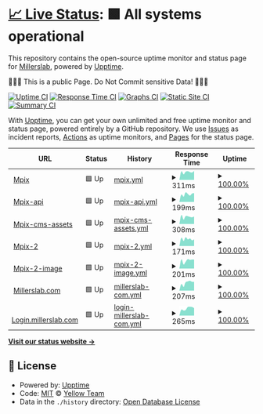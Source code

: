# [📈 Live Status](https://up.millerslab.com): <!--live status--> **🟩 All systems operational**

This repository contains the open-source uptime monitor and status page for [Millerslab](https://up.millerslab.com), powered by [Upptime](https://github.com/upptime/upptime).

🛑🛑🛑 This is a public Page. Do Not Commit sensitive Data! 🛑🛑🛑

[![Uptime CI](https://github.com/Yellow-Team-Millerslab/status/workflows/Uptime%20CI/badge.svg)](https://github.com/Yellow-Team-Millerslab/status/actions?query=workflow%3A%22Uptime+CI%22)
[![Response Time CI](https://github.com/Yellow-Team-Millerslab/status/workflows/Response%20Time%20CI/badge.svg)](https://github.com/Yellow-Team-Millerslab/status/actions?query=workflow%3A%22Response+Time+CI%22)
[![Graphs CI](https://github.com/Yellow-Team-Millerslab/status/workflows/Graphs%20CI/badge.svg)](https://github.com/Yellow-Team-Millerslab/status/actions?query=workflow%3A%22Graphs+CI%22)
[![Static Site CI](https://github.com/Yellow-Team-Millerslab/status/workflows/Static%20Site%20CI/badge.svg)](https://github.com/Yellow-Team-Millerslab/status/actions?query=workflow%3A%22Static+Site+CI%22)
[![Summary CI](https://github.com/Yellow-Team-Millerslab/status/workflows/Summary%20CI/badge.svg)](https://github.com/Yellow-Team-Millerslab/status/actions?query=workflow%3A%22Summary+CI%22)

With [Upptime](https://upptime.js.org), you can get your own unlimited and free uptime monitor and status page, powered entirely by a GitHub repository. We use [Issues](https://github.com/Yellow-Team-Millerslab/status/issues) as incident reports, [Actions](https://github.com/Yellow-Team-Millerslab/status/actions) as uptime monitors, and [Pages](https://up.millerslab.com) for the status page.

<!--start: status pages-->
<!-- This summary is generated by Upptime (https://github.com/upptime/upptime) -->
<!-- Do not edit this manually, your changes will be overwritten -->
<!-- prettier-ignore -->
| URL | Status | History | Response Time | Uptime |
| --- | ------ | ------- | ------------- | ------ |
| <img alt="" src="https://icons.duckduckgo.com/ip3/www.mpix.com.ico" height="13"> [Mpix](https://www.mpix.com) | 🟩 Up | [mpix.yml](https://github.com/Yellow-Team-Millerslab/status/commits/HEAD/history/mpix.yml) | <details><summary><img alt="Response time graph" src="./graphs/mpix/response-time-week.png" height="20"> 311ms</summary><br><a href="https://Yellow-Team-Millerslab.github.io/status/history/mpix"><img alt="Response time 352" src="https://img.shields.io/endpoint?url=https%3A%2F%2Fraw.githubusercontent.com%2FYellow-Team-Millerslab%2Fstatus%2FHEAD%2Fapi%2Fmpix%2Fresponse-time.json"></a><br><a href="https://Yellow-Team-Millerslab.github.io/status/history/mpix"><img alt="24-hour response time 320" src="https://img.shields.io/endpoint?url=https%3A%2F%2Fraw.githubusercontent.com%2FYellow-Team-Millerslab%2Fstatus%2FHEAD%2Fapi%2Fmpix%2Fresponse-time-day.json"></a><br><a href="https://Yellow-Team-Millerslab.github.io/status/history/mpix"><img alt="7-day response time 311" src="https://img.shields.io/endpoint?url=https%3A%2F%2Fraw.githubusercontent.com%2FYellow-Team-Millerslab%2Fstatus%2FHEAD%2Fapi%2Fmpix%2Fresponse-time-week.json"></a><br><a href="https://Yellow-Team-Millerslab.github.io/status/history/mpix"><img alt="30-day response time 297" src="https://img.shields.io/endpoint?url=https%3A%2F%2Fraw.githubusercontent.com%2FYellow-Team-Millerslab%2Fstatus%2FHEAD%2Fapi%2Fmpix%2Fresponse-time-month.json"></a><br><a href="https://Yellow-Team-Millerslab.github.io/status/history/mpix"><img alt="1-year response time 331" src="https://img.shields.io/endpoint?url=https%3A%2F%2Fraw.githubusercontent.com%2FYellow-Team-Millerslab%2Fstatus%2FHEAD%2Fapi%2Fmpix%2Fresponse-time-year.json"></a></details> | <details><summary><a href="https://Yellow-Team-Millerslab.github.io/status/history/mpix">100.00%</a></summary><a href="https://Yellow-Team-Millerslab.github.io/status/history/mpix"><img alt="All-time uptime 99.99%" src="https://img.shields.io/endpoint?url=https%3A%2F%2Fraw.githubusercontent.com%2FYellow-Team-Millerslab%2Fstatus%2FHEAD%2Fapi%2Fmpix%2Fuptime.json"></a><br><a href="https://Yellow-Team-Millerslab.github.io/status/history/mpix"><img alt="24-hour uptime 100.00%" src="https://img.shields.io/endpoint?url=https%3A%2F%2Fraw.githubusercontent.com%2FYellow-Team-Millerslab%2Fstatus%2FHEAD%2Fapi%2Fmpix%2Fuptime-day.json"></a><br><a href="https://Yellow-Team-Millerslab.github.io/status/history/mpix"><img alt="7-day uptime 100.00%" src="https://img.shields.io/endpoint?url=https%3A%2F%2Fraw.githubusercontent.com%2FYellow-Team-Millerslab%2Fstatus%2FHEAD%2Fapi%2Fmpix%2Fuptime-week.json"></a><br><a href="https://Yellow-Team-Millerslab.github.io/status/history/mpix"><img alt="30-day uptime 100.00%" src="https://img.shields.io/endpoint?url=https%3A%2F%2Fraw.githubusercontent.com%2FYellow-Team-Millerslab%2Fstatus%2FHEAD%2Fapi%2Fmpix%2Fuptime-month.json"></a><br><a href="https://Yellow-Team-Millerslab.github.io/status/history/mpix"><img alt="1-year uptime 100.00%" src="https://img.shields.io/endpoint?url=https%3A%2F%2Fraw.githubusercontent.com%2FYellow-Team-Millerslab%2Fstatus%2FHEAD%2Fapi%2Fmpix%2Fuptime-year.json"></a></details>
| <img alt="" src="https://icons.duckduckgo.com/ip3/api-production.mpix.com.ico" height="13"> [Mpix-api](https://api-production.mpix.com/api/v1.0/systeminfo) | 🟩 Up | [mpix-api.yml](https://github.com/Yellow-Team-Millerslab/status/commits/HEAD/history/mpix-api.yml) | <details><summary><img alt="Response time graph" src="./graphs/mpix-api/response-time-week.png" height="20"> 199ms</summary><br><a href="https://Yellow-Team-Millerslab.github.io/status/history/mpix-api"><img alt="Response time 187" src="https://img.shields.io/endpoint?url=https%3A%2F%2Fraw.githubusercontent.com%2FYellow-Team-Millerslab%2Fstatus%2FHEAD%2Fapi%2Fmpix-api%2Fresponse-time.json"></a><br><a href="https://Yellow-Team-Millerslab.github.io/status/history/mpix-api"><img alt="24-hour response time 230" src="https://img.shields.io/endpoint?url=https%3A%2F%2Fraw.githubusercontent.com%2FYellow-Team-Millerslab%2Fstatus%2FHEAD%2Fapi%2Fmpix-api%2Fresponse-time-day.json"></a><br><a href="https://Yellow-Team-Millerslab.github.io/status/history/mpix-api"><img alt="7-day response time 199" src="https://img.shields.io/endpoint?url=https%3A%2F%2Fraw.githubusercontent.com%2FYellow-Team-Millerslab%2Fstatus%2FHEAD%2Fapi%2Fmpix-api%2Fresponse-time-week.json"></a><br><a href="https://Yellow-Team-Millerslab.github.io/status/history/mpix-api"><img alt="30-day response time 183" src="https://img.shields.io/endpoint?url=https%3A%2F%2Fraw.githubusercontent.com%2FYellow-Team-Millerslab%2Fstatus%2FHEAD%2Fapi%2Fmpix-api%2Fresponse-time-month.json"></a><br><a href="https://Yellow-Team-Millerslab.github.io/status/history/mpix-api"><img alt="1-year response time 187" src="https://img.shields.io/endpoint?url=https%3A%2F%2Fraw.githubusercontent.com%2FYellow-Team-Millerslab%2Fstatus%2FHEAD%2Fapi%2Fmpix-api%2Fresponse-time-year.json"></a></details> | <details><summary><a href="https://Yellow-Team-Millerslab.github.io/status/history/mpix-api">100.00%</a></summary><a href="https://Yellow-Team-Millerslab.github.io/status/history/mpix-api"><img alt="All-time uptime 99.27%" src="https://img.shields.io/endpoint?url=https%3A%2F%2Fraw.githubusercontent.com%2FYellow-Team-Millerslab%2Fstatus%2FHEAD%2Fapi%2Fmpix-api%2Fuptime.json"></a><br><a href="https://Yellow-Team-Millerslab.github.io/status/history/mpix-api"><img alt="24-hour uptime 100.00%" src="https://img.shields.io/endpoint?url=https%3A%2F%2Fraw.githubusercontent.com%2FYellow-Team-Millerslab%2Fstatus%2FHEAD%2Fapi%2Fmpix-api%2Fuptime-day.json"></a><br><a href="https://Yellow-Team-Millerslab.github.io/status/history/mpix-api"><img alt="7-day uptime 100.00%" src="https://img.shields.io/endpoint?url=https%3A%2F%2Fraw.githubusercontent.com%2FYellow-Team-Millerslab%2Fstatus%2FHEAD%2Fapi%2Fmpix-api%2Fuptime-week.json"></a><br><a href="https://Yellow-Team-Millerslab.github.io/status/history/mpix-api"><img alt="30-day uptime 100.00%" src="https://img.shields.io/endpoint?url=https%3A%2F%2Fraw.githubusercontent.com%2FYellow-Team-Millerslab%2Fstatus%2FHEAD%2Fapi%2Fmpix-api%2Fuptime-month.json"></a><br><a href="https://Yellow-Team-Millerslab.github.io/status/history/mpix-api"><img alt="1-year uptime 100.00%" src="https://img.shields.io/endpoint?url=https%3A%2F%2Fraw.githubusercontent.com%2FYellow-Team-Millerslab%2Fstatus%2FHEAD%2Fapi%2Fmpix-api%2Fuptime-year.json"></a></details>
| <img alt="" src="https://icons.duckduckgo.com/ip3/cms-assets.mpix.com.ico" height="13"> [Mpix-cms-assets](https://cms-assets.mpix.com/api/assets/mpix/bbadd302-7b1f-48ea-9596-2938e0775880/happy-quokka.jpg?version=0) | 🟩 Up | [mpix-cms-assets.yml](https://github.com/Yellow-Team-Millerslab/status/commits/HEAD/history/mpix-cms-assets.yml) | <details><summary><img alt="Response time graph" src="./graphs/mpix-cms-assets/response-time-week.png" height="20"> 308ms</summary><br><a href="https://Yellow-Team-Millerslab.github.io/status/history/mpix-cms-assets"><img alt="Response time 366" src="https://img.shields.io/endpoint?url=https%3A%2F%2Fraw.githubusercontent.com%2FYellow-Team-Millerslab%2Fstatus%2FHEAD%2Fapi%2Fmpix-cms-assets%2Fresponse-time.json"></a><br><a href="https://Yellow-Team-Millerslab.github.io/status/history/mpix-cms-assets"><img alt="24-hour response time 298" src="https://img.shields.io/endpoint?url=https%3A%2F%2Fraw.githubusercontent.com%2FYellow-Team-Millerslab%2Fstatus%2FHEAD%2Fapi%2Fmpix-cms-assets%2Fresponse-time-day.json"></a><br><a href="https://Yellow-Team-Millerslab.github.io/status/history/mpix-cms-assets"><img alt="7-day response time 308" src="https://img.shields.io/endpoint?url=https%3A%2F%2Fraw.githubusercontent.com%2FYellow-Team-Millerslab%2Fstatus%2FHEAD%2Fapi%2Fmpix-cms-assets%2Fresponse-time-week.json"></a><br><a href="https://Yellow-Team-Millerslab.github.io/status/history/mpix-cms-assets"><img alt="30-day response time 321" src="https://img.shields.io/endpoint?url=https%3A%2F%2Fraw.githubusercontent.com%2FYellow-Team-Millerslab%2Fstatus%2FHEAD%2Fapi%2Fmpix-cms-assets%2Fresponse-time-month.json"></a><br><a href="https://Yellow-Team-Millerslab.github.io/status/history/mpix-cms-assets"><img alt="1-year response time 343" src="https://img.shields.io/endpoint?url=https%3A%2F%2Fraw.githubusercontent.com%2FYellow-Team-Millerslab%2Fstatus%2FHEAD%2Fapi%2Fmpix-cms-assets%2Fresponse-time-year.json"></a></details> | <details><summary><a href="https://Yellow-Team-Millerslab.github.io/status/history/mpix-cms-assets">100.00%</a></summary><a href="https://Yellow-Team-Millerslab.github.io/status/history/mpix-cms-assets"><img alt="All-time uptime 99.99%" src="https://img.shields.io/endpoint?url=https%3A%2F%2Fraw.githubusercontent.com%2FYellow-Team-Millerslab%2Fstatus%2FHEAD%2Fapi%2Fmpix-cms-assets%2Fuptime.json"></a><br><a href="https://Yellow-Team-Millerslab.github.io/status/history/mpix-cms-assets"><img alt="24-hour uptime 100.00%" src="https://img.shields.io/endpoint?url=https%3A%2F%2Fraw.githubusercontent.com%2FYellow-Team-Millerslab%2Fstatus%2FHEAD%2Fapi%2Fmpix-cms-assets%2Fuptime-day.json"></a><br><a href="https://Yellow-Team-Millerslab.github.io/status/history/mpix-cms-assets"><img alt="7-day uptime 100.00%" src="https://img.shields.io/endpoint?url=https%3A%2F%2Fraw.githubusercontent.com%2FYellow-Team-Millerslab%2Fstatus%2FHEAD%2Fapi%2Fmpix-cms-assets%2Fuptime-week.json"></a><br><a href="https://Yellow-Team-Millerslab.github.io/status/history/mpix-cms-assets"><img alt="30-day uptime 100.00%" src="https://img.shields.io/endpoint?url=https%3A%2F%2Fraw.githubusercontent.com%2FYellow-Team-Millerslab%2Fstatus%2FHEAD%2Fapi%2Fmpix-cms-assets%2Fuptime-month.json"></a><br><a href="https://Yellow-Team-Millerslab.github.io/status/history/mpix-cms-assets"><img alt="1-year uptime 99.98%" src="https://img.shields.io/endpoint?url=https%3A%2F%2Fraw.githubusercontent.com%2FYellow-Team-Millerslab%2Fstatus%2FHEAD%2Fapi%2Fmpix-cms-assets%2Fuptime-year.json"></a></details>
| <img alt="" src="https://icons.duckduckgo.com/ip3/www.mpix.com.ico" height="13"> [Mpix-2](https://www.mpix.com/about) | 🟩 Up | [mpix-2.yml](https://github.com/Yellow-Team-Millerslab/status/commits/HEAD/history/mpix-2.yml) | <details><summary><img alt="Response time graph" src="./graphs/mpix-2/response-time-week.png" height="20"> 171ms</summary><br><a href="https://Yellow-Team-Millerslab.github.io/status/history/mpix-2"><img alt="Response time 187" src="https://img.shields.io/endpoint?url=https%3A%2F%2Fraw.githubusercontent.com%2FYellow-Team-Millerslab%2Fstatus%2FHEAD%2Fapi%2Fmpix-2%2Fresponse-time.json"></a><br><a href="https://Yellow-Team-Millerslab.github.io/status/history/mpix-2"><img alt="24-hour response time 189" src="https://img.shields.io/endpoint?url=https%3A%2F%2Fraw.githubusercontent.com%2FYellow-Team-Millerslab%2Fstatus%2FHEAD%2Fapi%2Fmpix-2%2Fresponse-time-day.json"></a><br><a href="https://Yellow-Team-Millerslab.github.io/status/history/mpix-2"><img alt="7-day response time 171" src="https://img.shields.io/endpoint?url=https%3A%2F%2Fraw.githubusercontent.com%2FYellow-Team-Millerslab%2Fstatus%2FHEAD%2Fapi%2Fmpix-2%2Fresponse-time-week.json"></a><br><a href="https://Yellow-Team-Millerslab.github.io/status/history/mpix-2"><img alt="30-day response time 175" src="https://img.shields.io/endpoint?url=https%3A%2F%2Fraw.githubusercontent.com%2FYellow-Team-Millerslab%2Fstatus%2FHEAD%2Fapi%2Fmpix-2%2Fresponse-time-month.json"></a><br><a href="https://Yellow-Team-Millerslab.github.io/status/history/mpix-2"><img alt="1-year response time 187" src="https://img.shields.io/endpoint?url=https%3A%2F%2Fraw.githubusercontent.com%2FYellow-Team-Millerslab%2Fstatus%2FHEAD%2Fapi%2Fmpix-2%2Fresponse-time-year.json"></a></details> | <details><summary><a href="https://Yellow-Team-Millerslab.github.io/status/history/mpix-2">100.00%</a></summary><a href="https://Yellow-Team-Millerslab.github.io/status/history/mpix-2"><img alt="All-time uptime 100.00%" src="https://img.shields.io/endpoint?url=https%3A%2F%2Fraw.githubusercontent.com%2FYellow-Team-Millerslab%2Fstatus%2FHEAD%2Fapi%2Fmpix-2%2Fuptime.json"></a><br><a href="https://Yellow-Team-Millerslab.github.io/status/history/mpix-2"><img alt="24-hour uptime 100.00%" src="https://img.shields.io/endpoint?url=https%3A%2F%2Fraw.githubusercontent.com%2FYellow-Team-Millerslab%2Fstatus%2FHEAD%2Fapi%2Fmpix-2%2Fuptime-day.json"></a><br><a href="https://Yellow-Team-Millerslab.github.io/status/history/mpix-2"><img alt="7-day uptime 100.00%" src="https://img.shields.io/endpoint?url=https%3A%2F%2Fraw.githubusercontent.com%2FYellow-Team-Millerslab%2Fstatus%2FHEAD%2Fapi%2Fmpix-2%2Fuptime-week.json"></a><br><a href="https://Yellow-Team-Millerslab.github.io/status/history/mpix-2"><img alt="30-day uptime 100.00%" src="https://img.shields.io/endpoint?url=https%3A%2F%2Fraw.githubusercontent.com%2FYellow-Team-Millerslab%2Fstatus%2FHEAD%2Fapi%2Fmpix-2%2Fuptime-month.json"></a><br><a href="https://Yellow-Team-Millerslab.github.io/status/history/mpix-2"><img alt="1-year uptime 100.00%" src="https://img.shields.io/endpoint?url=https%3A%2F%2Fraw.githubusercontent.com%2FYellow-Team-Millerslab%2Fstatus%2FHEAD%2Fapi%2Fmpix-2%2Fuptime-year.json"></a></details>
| <img alt="" src="https://icons.duckduckgo.com/ip3/images.mpix.com.ico" height="13"> [Mpix-2-image](https://images.mpix.com/ver/m2.5.0/98x47/logo.mpng) | 🟩 Up | [mpix-2-image.yml](https://github.com/Yellow-Team-Millerslab/status/commits/HEAD/history/mpix-2-image.yml) | <details><summary><img alt="Response time graph" src="./graphs/mpix-2-image/response-time-week.png" height="20"> 201ms</summary><br><a href="https://Yellow-Team-Millerslab.github.io/status/history/mpix-2-image"><img alt="Response time 273" src="https://img.shields.io/endpoint?url=https%3A%2F%2Fraw.githubusercontent.com%2FYellow-Team-Millerslab%2Fstatus%2FHEAD%2Fapi%2Fmpix-2-image%2Fresponse-time.json"></a><br><a href="https://Yellow-Team-Millerslab.github.io/status/history/mpix-2-image"><img alt="24-hour response time 224" src="https://img.shields.io/endpoint?url=https%3A%2F%2Fraw.githubusercontent.com%2FYellow-Team-Millerslab%2Fstatus%2FHEAD%2Fapi%2Fmpix-2-image%2Fresponse-time-day.json"></a><br><a href="https://Yellow-Team-Millerslab.github.io/status/history/mpix-2-image"><img alt="7-day response time 201" src="https://img.shields.io/endpoint?url=https%3A%2F%2Fraw.githubusercontent.com%2FYellow-Team-Millerslab%2Fstatus%2FHEAD%2Fapi%2Fmpix-2-image%2Fresponse-time-week.json"></a><br><a href="https://Yellow-Team-Millerslab.github.io/status/history/mpix-2-image"><img alt="30-day response time 193" src="https://img.shields.io/endpoint?url=https%3A%2F%2Fraw.githubusercontent.com%2FYellow-Team-Millerslab%2Fstatus%2FHEAD%2Fapi%2Fmpix-2-image%2Fresponse-time-month.json"></a><br><a href="https://Yellow-Team-Millerslab.github.io/status/history/mpix-2-image"><img alt="1-year response time 282" src="https://img.shields.io/endpoint?url=https%3A%2F%2Fraw.githubusercontent.com%2FYellow-Team-Millerslab%2Fstatus%2FHEAD%2Fapi%2Fmpix-2-image%2Fresponse-time-year.json"></a></details> | <details><summary><a href="https://Yellow-Team-Millerslab.github.io/status/history/mpix-2-image">100.00%</a></summary><a href="https://Yellow-Team-Millerslab.github.io/status/history/mpix-2-image"><img alt="All-time uptime 99.99%" src="https://img.shields.io/endpoint?url=https%3A%2F%2Fraw.githubusercontent.com%2FYellow-Team-Millerslab%2Fstatus%2FHEAD%2Fapi%2Fmpix-2-image%2Fuptime.json"></a><br><a href="https://Yellow-Team-Millerslab.github.io/status/history/mpix-2-image"><img alt="24-hour uptime 100.00%" src="https://img.shields.io/endpoint?url=https%3A%2F%2Fraw.githubusercontent.com%2FYellow-Team-Millerslab%2Fstatus%2FHEAD%2Fapi%2Fmpix-2-image%2Fuptime-day.json"></a><br><a href="https://Yellow-Team-Millerslab.github.io/status/history/mpix-2-image"><img alt="7-day uptime 100.00%" src="https://img.shields.io/endpoint?url=https%3A%2F%2Fraw.githubusercontent.com%2FYellow-Team-Millerslab%2Fstatus%2FHEAD%2Fapi%2Fmpix-2-image%2Fuptime-week.json"></a><br><a href="https://Yellow-Team-Millerslab.github.io/status/history/mpix-2-image"><img alt="30-day uptime 100.00%" src="https://img.shields.io/endpoint?url=https%3A%2F%2Fraw.githubusercontent.com%2FYellow-Team-Millerslab%2Fstatus%2FHEAD%2Fapi%2Fmpix-2-image%2Fuptime-month.json"></a><br><a href="https://Yellow-Team-Millerslab.github.io/status/history/mpix-2-image"><img alt="1-year uptime 99.99%" src="https://img.shields.io/endpoint?url=https%3A%2F%2Fraw.githubusercontent.com%2FYellow-Team-Millerslab%2Fstatus%2FHEAD%2Fapi%2Fmpix-2-image%2Fuptime-year.json"></a></details>
| <img alt="" src="https://icons.duckduckgo.com/ip3/www.millerslab.com.ico" height="13"> [Millerslab.com](https://www.millerslab.com) | 🟩 Up | [millerslab-com.yml](https://github.com/Yellow-Team-Millerslab/status/commits/HEAD/history/millerslab-com.yml) | <details><summary><img alt="Response time graph" src="./graphs/millerslab-com/response-time-week.png" height="20"> 207ms</summary><br><a href="https://Yellow-Team-Millerslab.github.io/status/history/millerslab-com"><img alt="Response time 213" src="https://img.shields.io/endpoint?url=https%3A%2F%2Fraw.githubusercontent.com%2FYellow-Team-Millerslab%2Fstatus%2FHEAD%2Fapi%2Fmillerslab-com%2Fresponse-time.json"></a><br><a href="https://Yellow-Team-Millerslab.github.io/status/history/millerslab-com"><img alt="24-hour response time 223" src="https://img.shields.io/endpoint?url=https%3A%2F%2Fraw.githubusercontent.com%2FYellow-Team-Millerslab%2Fstatus%2FHEAD%2Fapi%2Fmillerslab-com%2Fresponse-time-day.json"></a><br><a href="https://Yellow-Team-Millerslab.github.io/status/history/millerslab-com"><img alt="7-day response time 207" src="https://img.shields.io/endpoint?url=https%3A%2F%2Fraw.githubusercontent.com%2FYellow-Team-Millerslab%2Fstatus%2FHEAD%2Fapi%2Fmillerslab-com%2Fresponse-time-week.json"></a><br><a href="https://Yellow-Team-Millerslab.github.io/status/history/millerslab-com"><img alt="30-day response time 186" src="https://img.shields.io/endpoint?url=https%3A%2F%2Fraw.githubusercontent.com%2FYellow-Team-Millerslab%2Fstatus%2FHEAD%2Fapi%2Fmillerslab-com%2Fresponse-time-month.json"></a><br><a href="https://Yellow-Team-Millerslab.github.io/status/history/millerslab-com"><img alt="1-year response time 208" src="https://img.shields.io/endpoint?url=https%3A%2F%2Fraw.githubusercontent.com%2FYellow-Team-Millerslab%2Fstatus%2FHEAD%2Fapi%2Fmillerslab-com%2Fresponse-time-year.json"></a></details> | <details><summary><a href="https://Yellow-Team-Millerslab.github.io/status/history/millerslab-com">100.00%</a></summary><a href="https://Yellow-Team-Millerslab.github.io/status/history/millerslab-com"><img alt="All-time uptime 99.91%" src="https://img.shields.io/endpoint?url=https%3A%2F%2Fraw.githubusercontent.com%2FYellow-Team-Millerslab%2Fstatus%2FHEAD%2Fapi%2Fmillerslab-com%2Fuptime.json"></a><br><a href="https://Yellow-Team-Millerslab.github.io/status/history/millerslab-com"><img alt="24-hour uptime 100.00%" src="https://img.shields.io/endpoint?url=https%3A%2F%2Fraw.githubusercontent.com%2FYellow-Team-Millerslab%2Fstatus%2FHEAD%2Fapi%2Fmillerslab-com%2Fuptime-day.json"></a><br><a href="https://Yellow-Team-Millerslab.github.io/status/history/millerslab-com"><img alt="7-day uptime 100.00%" src="https://img.shields.io/endpoint?url=https%3A%2F%2Fraw.githubusercontent.com%2FYellow-Team-Millerslab%2Fstatus%2FHEAD%2Fapi%2Fmillerslab-com%2Fuptime-week.json"></a><br><a href="https://Yellow-Team-Millerslab.github.io/status/history/millerslab-com"><img alt="30-day uptime 100.00%" src="https://img.shields.io/endpoint?url=https%3A%2F%2Fraw.githubusercontent.com%2FYellow-Team-Millerslab%2Fstatus%2FHEAD%2Fapi%2Fmillerslab-com%2Fuptime-month.json"></a><br><a href="https://Yellow-Team-Millerslab.github.io/status/history/millerslab-com"><img alt="1-year uptime 99.85%" src="https://img.shields.io/endpoint?url=https%3A%2F%2Fraw.githubusercontent.com%2FYellow-Team-Millerslab%2Fstatus%2FHEAD%2Fapi%2Fmillerslab-com%2Fuptime-year.json"></a></details>
| <img alt="" src="https://icons.duckduckgo.com/ip3/login.millerslab.com.ico" height="13"> [Login.millerslab.com](https://login.millerslab.com) | 🟩 Up | [login-millerslab-com.yml](https://github.com/Yellow-Team-Millerslab/status/commits/HEAD/history/login-millerslab-com.yml) | <details><summary><img alt="Response time graph" src="./graphs/login-millerslab-com/response-time-week.png" height="20"> 265ms</summary><br><a href="https://Yellow-Team-Millerslab.github.io/status/history/login-millerslab-com"><img alt="Response time 229" src="https://img.shields.io/endpoint?url=https%3A%2F%2Fraw.githubusercontent.com%2FYellow-Team-Millerslab%2Fstatus%2FHEAD%2Fapi%2Flogin-millerslab-com%2Fresponse-time.json"></a><br><a href="https://Yellow-Team-Millerslab.github.io/status/history/login-millerslab-com"><img alt="24-hour response time 294" src="https://img.shields.io/endpoint?url=https%3A%2F%2Fraw.githubusercontent.com%2FYellow-Team-Millerslab%2Fstatus%2FHEAD%2Fapi%2Flogin-millerslab-com%2Fresponse-time-day.json"></a><br><a href="https://Yellow-Team-Millerslab.github.io/status/history/login-millerslab-com"><img alt="7-day response time 265" src="https://img.shields.io/endpoint?url=https%3A%2F%2Fraw.githubusercontent.com%2FYellow-Team-Millerslab%2Fstatus%2FHEAD%2Fapi%2Flogin-millerslab-com%2Fresponse-time-week.json"></a><br><a href="https://Yellow-Team-Millerslab.github.io/status/history/login-millerslab-com"><img alt="30-day response time 229" src="https://img.shields.io/endpoint?url=https%3A%2F%2Fraw.githubusercontent.com%2FYellow-Team-Millerslab%2Fstatus%2FHEAD%2Fapi%2Flogin-millerslab-com%2Fresponse-time-month.json"></a><br><a href="https://Yellow-Team-Millerslab.github.io/status/history/login-millerslab-com"><img alt="1-year response time 229" src="https://img.shields.io/endpoint?url=https%3A%2F%2Fraw.githubusercontent.com%2FYellow-Team-Millerslab%2Fstatus%2FHEAD%2Fapi%2Flogin-millerslab-com%2Fresponse-time-year.json"></a></details> | <details><summary><a href="https://Yellow-Team-Millerslab.github.io/status/history/login-millerslab-com">100.00%</a></summary><a href="https://Yellow-Team-Millerslab.github.io/status/history/login-millerslab-com"><img alt="All-time uptime 99.74%" src="https://img.shields.io/endpoint?url=https%3A%2F%2Fraw.githubusercontent.com%2FYellow-Team-Millerslab%2Fstatus%2FHEAD%2Fapi%2Flogin-millerslab-com%2Fuptime.json"></a><br><a href="https://Yellow-Team-Millerslab.github.io/status/history/login-millerslab-com"><img alt="24-hour uptime 100.00%" src="https://img.shields.io/endpoint?url=https%3A%2F%2Fraw.githubusercontent.com%2FYellow-Team-Millerslab%2Fstatus%2FHEAD%2Fapi%2Flogin-millerslab-com%2Fuptime-day.json"></a><br><a href="https://Yellow-Team-Millerslab.github.io/status/history/login-millerslab-com"><img alt="7-day uptime 100.00%" src="https://img.shields.io/endpoint?url=https%3A%2F%2Fraw.githubusercontent.com%2FYellow-Team-Millerslab%2Fstatus%2FHEAD%2Fapi%2Flogin-millerslab-com%2Fuptime-week.json"></a><br><a href="https://Yellow-Team-Millerslab.github.io/status/history/login-millerslab-com"><img alt="30-day uptime 100.00%" src="https://img.shields.io/endpoint?url=https%3A%2F%2Fraw.githubusercontent.com%2FYellow-Team-Millerslab%2Fstatus%2FHEAD%2Fapi%2Flogin-millerslab-com%2Fuptime-month.json"></a><br><a href="https://Yellow-Team-Millerslab.github.io/status/history/login-millerslab-com"><img alt="1-year uptime 99.74%" src="https://img.shields.io/endpoint?url=https%3A%2F%2Fraw.githubusercontent.com%2FYellow-Team-Millerslab%2Fstatus%2FHEAD%2Fapi%2Flogin-millerslab-com%2Fuptime-year.json"></a></details>

<!--end: status pages-->

[**Visit our status website →**](https://up.millerslab.com)

## 📄 License

- Powered by: [Upptime](https://github.com/upptime/upptime)
- Code: [MIT](./LICENSE) © [Yellow Team](https://up.millerslab.com)
- Data in the `./history` directory: [Open Database License](https://opendatacommons.org/licenses/odbl/1-0/)
